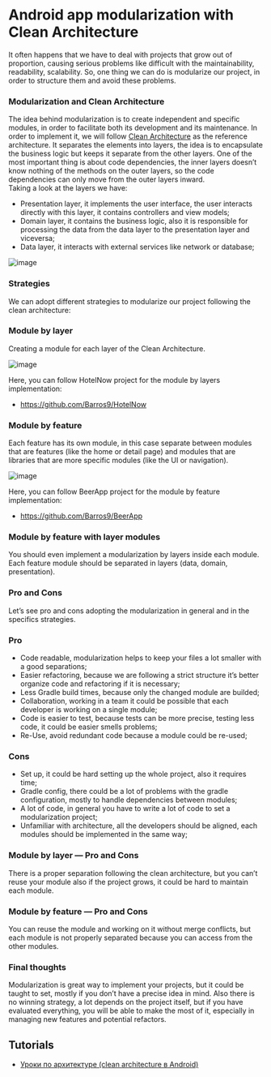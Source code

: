 # Android app modularization with Clean Architecture

It often happens that we have to deal with projects that grow out of proportion, causing serious problems like difficult with the maintainability, readability, scalability. So, one thing we can do is modularize our project, in order to structure them and avoid these problems.</br>

### Modularization and Clean Architecture

The idea behind modularization is to create independent and specific modules, in order to facilitate both its development and its maintenance. In order to implement it, we will follow [Clean Architecture](https://blog.cleancoder.com/uncle-bob/2012/08/13/the-clean-architecture.html) as the reference architecture. 
It separates the elements into layers, the idea is to encapsulate the business logic but keeps it separate from the other layers.
One of the most important thing is about code dependencies, the inner layers doesn’t know nothing of the methods on the outer layers, so the code dependencies can only move from the outer layers inward.
</br>Taking a look at the layers we have:

- Presentation layer, it implements the user interface, the user interacts directly with this layer, it contains controllers and view models;
- Domain layer, it contains the business logic, also it is responsible for processing the data from the data layer to the presentation layer and viceversa;
- Data layer, it interacts with external services like network or database;
            

![image](https://user-images.githubusercontent.com/100533325/219096194-c1f02671-5167-4607-b434-8bd1e687096c.png)

### Strategies

We can adopt different strategies to modularize our project following the clean architecture:
            
### Module by layer

Creating a module for each layer of the Clean Architecture.
            
![image](https://user-images.githubusercontent.com/100533325/219096502-b94e99d2-e110-4fa2-a674-35ae3ac7e581.png)

Here, you can follow HotelNow project for the module by layers implementation:
            
- https://github.com/Barros9/HotelNow
            
### Module by feature
            
Each feature has its own module, in this case separate between modules that are features (like the home or detail page) and modules that are libraries that are more specific modules (like the UI or navigation).
            
![image](https://user-images.githubusercontent.com/100533325/219096932-b1c64f8e-1acf-489b-bcf5-3f819543275a.png)

            
Here, you can follow BeerApp project for the module by feature implementation:

- https://github.com/Barros9/BeerApp
            
### Module by feature with layer modules
            
You should even implement a modularization by layers inside each module. Each feature module should be separated in layers (data, domain, presentation).
            
            
### Pro and Cons
            
Let’s see pro and cons adopting the modularization in general and in the specifics strategies.
            
### Pro
            
- Code readable, modularization helps to keep your files a lot smaller with a good separations;
- Easier refactoring, because we are following a strict structure it’s better organize code and refactoring if it is necessary;
- Less Gradle build times, because only the changed module are builded;
- Collaboration, working in a team it could be possible that each developer is working on a single module;        
- Code is easier to test, because tests can be more precise, testing less code, it could be easier smells problems;
- Re-Use, avoid redundant code because a module could be re-used;
            
### Cons
            
- Set up, it could be hard setting up the whole project, also it requires time;
- Gradle config, there could be a lot of problems with the gradle configuration, mostly to handle dependencies between modules;
- A lot of code, in general you have to write a lot of code to set a modularization project;
- Unfamiliar with architecture, all the developers should be aligned, each modules should be implemented in the same way;
            
### Module by layer — Pro and Cons
There is a proper separation following the clean architecture, but you can’t reuse your module also if the project grows, it could be hard to maintain each module.
            
### Module by feature — Pro and Cons
You can reuse the module and working on it without merge conflicts, but each module is not properly separated because you can access from the other modules.
            
### Final thoughts
Modularization is great way to implement your projects, but it could be taught to set, mostly if you don’t have a precise idea in mind. Also there is no winning strategy, a lot depends on the project itself, but if you have evaluated everything, you will be able to make the most of it, especially in managing new features and potential refactors.            


## Tutorials

- [Уроки по архитектуре (clean architecture в Android)](https://youtube.com/playlist?list=PLeF3l86ZMVkLQbdRL6Ra4cr_cmPROj94y)
